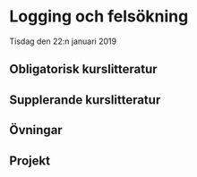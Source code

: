 # Logging och felsökning

Tisdag den 22:n januari 2019

## Obligatorisk kurslitteratur
## Supplerande kurslitteratur
## Övningar
## Projekt
